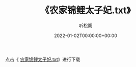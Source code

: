﻿---
title:  《农家锦鲤太子妃.txt》
date:   2022-01-02T00:00:00+00:00
author: 听松阁
layout: post
permalink: /农家锦鲤太子妃/
categories: 小说
tags: [小说]
---

点击《 [农家锦鲤太子妃.txt](http://img.660000.xyz/bookstukust/book/bntxt/10/农家锦鲤太子妃.txt)》进行下载
